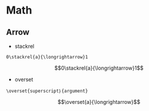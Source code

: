 # Math

## Arrow
+ stackrel
```
0\stackrel{a}{\longrightarrow}1
```
$$0\stackrel{a}{\longrightarrow}1$$

+ overset
```
\overset{superscript｝{argument}
```
$$\overset{a}{\longrightarrow}$$